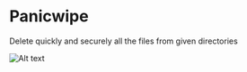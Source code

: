 # Panicwipe
Delete quickly and securely all the files from given directories

![Alt text](https://ibb.co/Ln1h7nL "Optional title")
